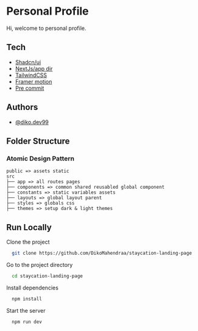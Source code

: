 # Personal Profile

Hi, welcome to personal profile.

## Tech

- [Shadcn/ui](https://ui.shadcn.com/)
- [NextJs/app dir](https://nextjs.org/docs/app)
- [TailwindCSS](https://tailwindcss.com/)
- [Framer motion](https://www.framer.com/motion/)
- [Pre commit](https://typicode.github.io/husky/get-started.html)

## Authors

- [@diko.dev99](https://www.github.com/dikomahendraa)

## Folder Structure

### **Atomic Design Pattern**

```
public => assets static
src
├── app => all routes pages
├── components => common shared reusabled global component
├── constants => static variables assets
├── layouts => global layout parent
├── styles => globals css
├── themes => setup dark & light themes

```

## Run Locally

Clone the project

```bash
  git clone https://github.com/DikoMahendraa/staycation-landing-page
```

Go to the project directory

```bash
  cd staycation-landing-page
```

Install dependencies

```bash
  npm install
```

Start the server

```bash
  npm run dev
```
